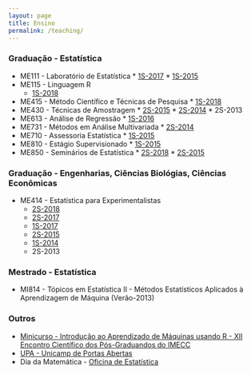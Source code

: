 ```yaml
---
layout: page
title: Ensino
permalink: /teaching/
---
```


### Graduação - Estatística

  +  ME111 - Laboratório de Estatística
    * [1S-2017](http://me111-unicamp.github.io/)
    * [1S-2015](http://www.ggte.unicamp.br/moodle/course/info.php?id=593)
  +  ME115 - Linguagem R
     * [1S-2018](http://me115-unicamp.github.io/)
  +  ME415 - Método Científico e Técnicas de Pesquisa
    * [1S-2018](http://me415-unicamp.github.io/)
  +  ME430 - Técnicas de Amostragem
    * [2S-2015](http://samarafk.github.io/ME430/)
    * [2S-2014](http://www.ggte.unicamp.br/moodle/course/view.php?id=463)
    * 2S-2013
  +  ME613 - Análise de Regressão
    * [1S-2016](http://me613-unicamp.github.io/)
  +  ME731 - Métodos em Análise Multivariada
    * [2S-2014](http://www.ggte.unicamp.br/moodle/course/view.php?id=459)
  +  ME710 - Assessoria Estatística
    * [1S-2015](http://www.ggte.unicamp.br/moodle/course/view.php?id=594)
  +  ME810 - Estágio Supervisionado
    * [1S-2015](http://www.ggte.unicamp.br/moodle/course/view.php?id=595)
  +  ME850 - Seminários de Estatística
    * [2S-2018]()
    * [2S-2015](http://www.ggte.unicamp.br/eam/course/view.php?id=1514)


### Graduação - Engenharias, Ciências Biológias, Ciências Econômicas

  + ME414 - Estatística para Experimentalistas
     * [2S-2018](http://me414-unicamp.github.io/)
     * [2S-2017](http://me414-unicamp.github.io/)
     * [1S-2017](http://me414-unicamp.github.io/)
     * [2S-2015](http://samarafk.github.io/ME414/)
     * [1S-2014](http://www.ggte.unicamp.br/moodle/enrol/index.php?id=369)
     * 2S-2013


### Mestrado - Estatística

  + MI814 - Tópicos em Estatística II - Métodos Estatísticos Aplicados à Aprendizagem de Máquina (Verão-2013)
  
### Outros

   + [Minicurso - Introdução ao Aprendizado de Máquinas usando R - XII Encontro Científico dos Pós-Graduandos do IMECC ](https://drive.google.com/open?id=0Bw8jARg9fR8NM0JPeWZUOE81WUE)
   + [UPA - Unicamp de Portas Abertas](http://samarafk.github.io/UPA/)
   + Dia da Matemática - [Oficina de Estatística](https://github.com/samarafk/DiaDaMatematica/raw/master/2017/slides/slides_dia_da_matematica_2017.pdf)
   
